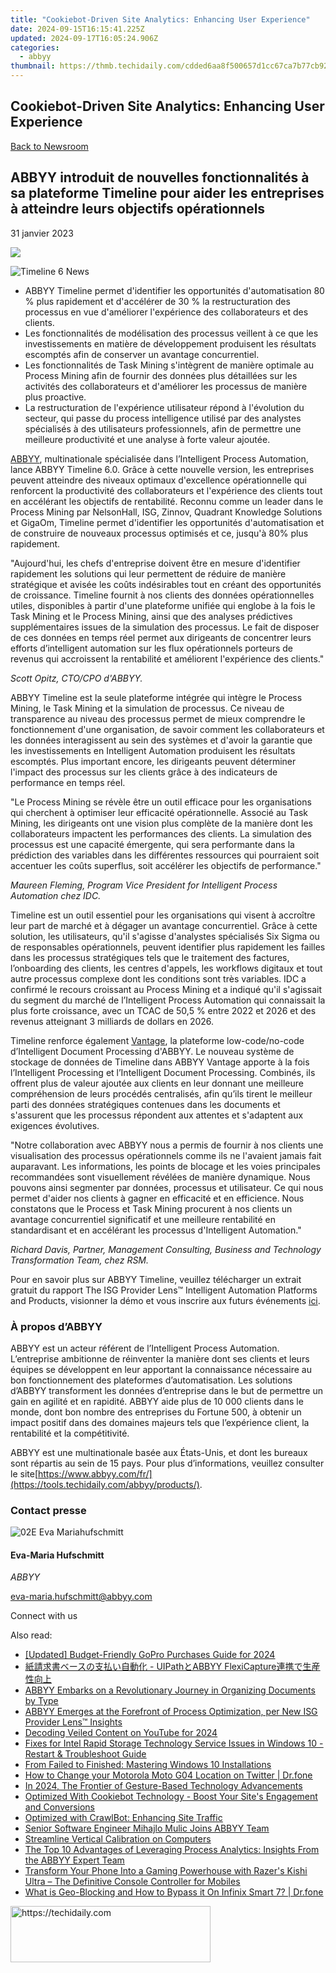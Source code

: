 ```yaml
---
title: "Cookiebot-Driven Site Analytics: Enhancing User Experience"
date: 2024-09-15T16:15:41.225Z
updated: 2024-09-17T16:05:24.906Z
categories:
  - abbyy
thumbnail: https://thmb.techidaily.com/cdded6aa8f500657d1cc67ca7b77cb926c32d80c757bf8e50b4e15a0eac70eb2.jpg
---
```


## Cookiebot-Driven Site Analytics: Enhancing User Experience

[Back to Newsroom](https://tools.techidaily.com/abbyy/products/)

## ABBYY introduit de nouvelles fonctionnalités à sa plateforme Timeline pour aider les entreprises à atteindre leurs objectifs opérationnels

31 janvier 2023

![](https://content.abbyy.com/-/media/project/abbyy/abbyy/branchtemplates/shutterstock_1272462163_1296-x-729.jpg?h=729&iar=0&w=1296)

![Timeline 6 News](https://static4.abbyy.com/abbyycommedia/36644/timeline-6-news.jpg) 

* ABBYY Timeline permet d'identifier les opportunités d'automatisation 80 % plus rapidement et d'accélérer de 30 % la restructuration des processus en vue d'améliorer l'expérience des collaborateurs et des clients.
* Les fonctionnalités de modélisation des processus veillent à ce que les investissements en matière de développement produisent les résultats escomptés afin de conserver un avantage concurrentiel.
* Les fonctionnalités de Task Mining s'intègrent de manière optimale au Process Mining afin de fournir des données plus détaillées sur les activités des collaborateurs et d'améliorer les processus de manière plus proactive.
* La restructuration de l'expérience utilisateur répond à l'évolution du secteur, qui passe du process intelligence utilisé par des analystes spécialisés à des utilisateurs professionnels, afin de permettre une meilleure productivité et une analyse à forte valeur ajoutée.

  
[ABBYY](https://tools.techidaily.com/abbyy/products/), multinationale spécialisée dans l’Intelligent Process Automation, lance ABBYY Timeline 6.0\. Grâce à cette nouvelle version, les entreprises peuvent atteindre des niveaux optimaux d'excellence opérationnelle qui renforcent la productivité des collaborateurs et l'expérience des clients tout en accélérant les objectifs de rentabilité. Reconnu comme un leader dans le Process Mining par NelsonHall, ISG, Zinnov, Quadrant Knowledge Solutions et GigaOm, Timeline permet d'identifier les opportunités d'automatisation et de construire de nouveaux processus optimisés et ce, jusqu'à 80% plus rapidement.

"Aujourd'hui, les chefs d'entreprise doivent être en mesure d'identifier rapidement les solutions qui leur permettent de réduire de manière stratégique et avisée les coûts indésirables tout en créant des opportunités de croissance. Timeline fournit à nos clients des données opérationnelles utiles, disponibles à partir d'une plateforme unifiée qui englobe à la fois le Task Mining et le Process Mining, ainsi que des analyses prédictives supplémentaires issues de la simulation des processus. Le fait de disposer de ces données en temps réel permet aux dirigeants de concentrer leurs efforts d’intelligent automation sur les flux opérationnels porteurs de revenus qui accroissent la rentabilité et améliorent l'expérience des clients."

_Scott Opitz, CTO/CPO d'ABBYY._

ABBYY Timeline est la seule plateforme intégrée qui intègre le Process Mining, le Task Mining et la simulation de processus. Ce niveau de transparence au niveau des processus permet de mieux comprendre le fonctionnement d'une organisation, de savoir comment les collaborateurs et les données interagissent au sein des systèmes et d'avoir la garantie que les investissements en Intelligent Automation produisent les résultats escomptés. Plus important encore, les dirigeants peuvent déterminer l'impact des processus sur les clients grâce à des indicateurs de performance en temps réel.

"Le Process Mining se révèle être un outil efficace pour les organisations qui cherchent à optimiser leur efficacité opérationnelle. Associé au Task Mining, les dirigeants ont une vision plus complète de la manière dont les collaborateurs impactent les performances des clients. La simulation des processus est une capacité émergente, qui sera performante dans la prédiction des variables dans les différentes ressources qui pourraient soit accentuer les coûts superflus, soit accélérer les objectifs de performance."

_Maureen Fleming, Program Vice President for Intelligent Process Automation chez IDC._

Timeline est un outil essentiel pour les organisations qui visent à accroître leur part de marché et à dégager un avantage concurrentiel. Grâce à cette solution, les utilisateurs, qu'il s'agisse d'analystes spécialisés Six Sigma ou de responsables opérationnels, peuvent identifier plus rapidement les failles dans les processus stratégiques tels que le traitement des factures, l’onboarding des clients, les centres d'appels, les workflows digitaux et tout autre processus complexe dont les conditions sont très variables. IDC a confirmé le recours croissant au Process Mining et a indiqué qu'il s'agissait du segment du marché de l’Intelligent Process Automation qui connaissait la plus forte croissance, avec un TCAC de 50,5 % entre 2022 et 2026 et des revenus atteignant 3 milliards de dollars en 2026.

Timeline renforce également [Vantage](https://tools.techidaily.com/abbyy/products/), la plateforme low-code/no-code d’Intelligent Document Processing d'ABBYY. Le nouveau système de stockage de données de Timeline dans ABBYY Vantage apporte à la fois l’Intelligent Processing et l’Intelligent Document Processing. Combinés, ils offrent plus de valeur ajoutée aux clients en leur donnant une meilleure compréhension de leurs procédés centralisés, afin qu’ils tirent le meilleur parti des données stratégiques contenues dans les documents et s'assurent que les processus répondent aux attentes et s'adaptent aux exigences évolutives.

"Notre collaboration avec ABBYY nous a permis de fournir à nos clients une visualisation des processus opérationnels comme ils ne l'avaient jamais fait auparavant. Les informations, les points de blocage et les voies principales recommandées sont visuellement révélées de manière dynamique. Nous pouvons ainsi segmenter par données, processus et utilisateur. Ce qui nous permet d'aider nos clients à gagner en efficacité et en efficience. Nous constatons que le Process et Task Mining procurent à nos clients un avantage concurrentiel significatif et une meilleure rentabilité en standardisant et en accélérant les processus d'Intelligent Automation."

_Richard Davis, Partner, Management Consulting, Business and Technology Transformation Team, chez RSM._

Pour en savoir plus sur ABBYY Timeline, veuillez télécharger un extrait gratuit du rapport The ISG Provider Lens™ Intelligent Automation Platforms and Products, visionner la démo et vous inscrire aux futurs événements [ici](https://tools.techidaily.com/abbyy/products/).

### À propos d’ABBYY

ABBYY est un acteur référent de l’Intelligent Process Automation. L’entreprise ambitionne de réinventer la manière dont ses clients et leurs équipes se développent en leur apportant la connaissance nécessaire au bon fonctionnement des plateformes d’automatisation. Les solutions d’ABBYY transforment les données d’entreprise dans le but de permettre un gain en agilité et en rapidité. ABBYY aide plus de 10 000 clients dans le monde, dont bon nombre des entreprises du Fortune 500, à obtenir un impact positif dans des domaines majeurs tels que l’expérience client, la rentabilité et la compétitivité.

ABBYY est une multinationale basée aux États-Unis, et dont les bureaux sont répartis au sein de 15 pays. Pour plus d’informations, veuillez consulter le site[https://www.abbyy.com/fr/](https://tools.techidaily.com/abbyy/products/).

### Contact presse

![02E Eva Mariahufschmitt](https://static4.abbyy.com/abbyycommedia/23663/02e-eva-mariahufschmitt.png)

#### Eva-Maria Hufschmitt

_ABBYY_

[eva-maria.hufschmitt@abbyy.com](https://tools.techidaily.com/abbyy/products/) 

Connect with us

<ins class="adsbygoogle"
     style="display:block"
     data-ad-format="autorelaxed"
     data-ad-client="ca-pub-7571918770474297"
     data-ad-slot="1223367746"></ins>

<ins class="adsbygoogle"
     style="display:block"
     data-ad-client="ca-pub-7571918770474297"
     data-ad-slot="8358498916"
     data-ad-format="auto"
     data-full-width-responsive="true"></ins>

<span class="atpl-alsoreadstyle">Also read:</span>
<div><ul>
<li><a href="https://fox-blue.techidaily.com/updated-budget-friendly-gopro-purchases-guide-for-2024/"><u>[Updated] Budget-Friendly GoPro Purchases Guide for 2024</u></a></li>
<li><a href="https://some-tips.techidaily.com/uipathabbyy-flexicapture/"><u>紙請求書ベースの支払い自動化 - UIPathとABBYY FlexiCapture連携で生産性向上</u></a></li>
<li><a href="https://some-tips.techidaily.com/abbyy-embarks-on-a-revolutionary-journey-in-organizing-documents-by-type/"><u>ABBYY Embarks on a Revolutionary Journey in Organizing Documents by Type</u></a></li>
<li><a href="https://some-tips.techidaily.com/abbyy-emerges-at-the-forefront-of-process-optimization-per-new-isg-provider-lens-insights/"><u>ABBYY Emerges at the Forefront of Process Optimization, per New ISG Provider Lens™ Insights</u></a></li>
<li><a href="https://youtube-sure.techidaily.com/ing-veiled-content-on-youtube-for-2024/"><u>Decoding Veiled Content on YouTube for 2024</u></a></li>
<li><a href="https://common-error.techidaily.com/fixes-for-intel-rapid-storage-technology-service-issues-in-windows-10-restart-and-troubleshoot-guide/"><u>Fixes for Intel Rapid Storage Technology Service Issues in Windows 10 - Restart & Troubleshoot Guide</u></a></li>
<li><a href="https://tech-revival.techidaily.com/from-failed-to-finished-mastering-windows-10-installations/"><u>From Failed to Finished: Mastering Windows 10 Installations</u></a></li>
<li><a href="https://location-social.techidaily.com/how-to-change-your-motorola-moto-g04-location-on-twitter-drfone-by-drfone-virtual-android/"><u>How to Change your Motorola Moto G04 Location on Twitter | Dr.fone</u></a></li>
<li><a href="https://some-approaches.techidaily.com/in-2024-the-frontier-of-gesture-based-technology-advancements/"><u>In 2024, The Frontier of Gesture-Based Technology Advancements</u></a></li>
<li><a href="https://some-tips.techidaily.com/optimized-with-cookiebot-technology-boost-your-sites-engagement-and-conversions/"><u>Optimized With Cookiebot Technology - Boost Your Site's Engagement and Conversions</u></a></li>
<li><a href="https://some-tips.techidaily.com/optimized-with-crawlbot-enhancing-site-traffic/"><u>Optimized with CrawlBot: Enhancing Site Traffic</u></a></li>
<li><a href="https://some-tips.techidaily.com/senior-software-engineer-mihajlo-mulic-joins-abbyy-team/"><u>Senior Software Engineer Mihajlo Mulic Joins ABBYY Team</u></a></li>
<li><a href="https://network-issues.techidaily.com/streamline-vertical-calibration-on-computers/"><u>Streamline Vertical Calibration on Computers</u></a></li>
<li><a href="https://some-tips.techidaily.com/the-top-10-advantages-of-leveraging-process-analytics-insights-from-the-abbyy-expert-team/"><u>The Top 10 Advantages of Leveraging Process Analytics: Insights From the ABBYY Expert Team</u></a></li>
<li><a href="https://os-tips.techidaily.com/transform-your-phone-into-a-gaming-powerhouse-with-razers-kishi-ultra-the-definitive-console-controller-for-mobiles/"><u>Transform Your Phone Into a Gaming Powerhouse with Razer's Kishi Ultra – The Definitive Console Controller for Mobiles</u></a></li>
<li><a href="https://fake-location.techidaily.com/what-is-geo-blocking-and-how-to-bypass-it-on-infinix-smart-7-drfone-by-drfone-virtual-android/"><u>What is Geo-Blocking and How to Bypass it On Infinix Smart 7? | Dr.fone</u></a></li>
</ul></div>

<!-- affiliate ads begin -->
<a href="https://wigfever.sjv.io/c/5597632/2014848/22899" target="_top" id="2014848">
  <img src="//a.impactradius-go.com/display-ad/22899-2014848" border="0" alt="https://techidaily.com" width="320" height="90"/>
</a>
<img height="0" width="0" src="https://wigfever.sjv.io/i/5597632/2014848/22899" style="position:absolute;visibility:hidden;" border="0" />
<!-- affiliate ads end -->

